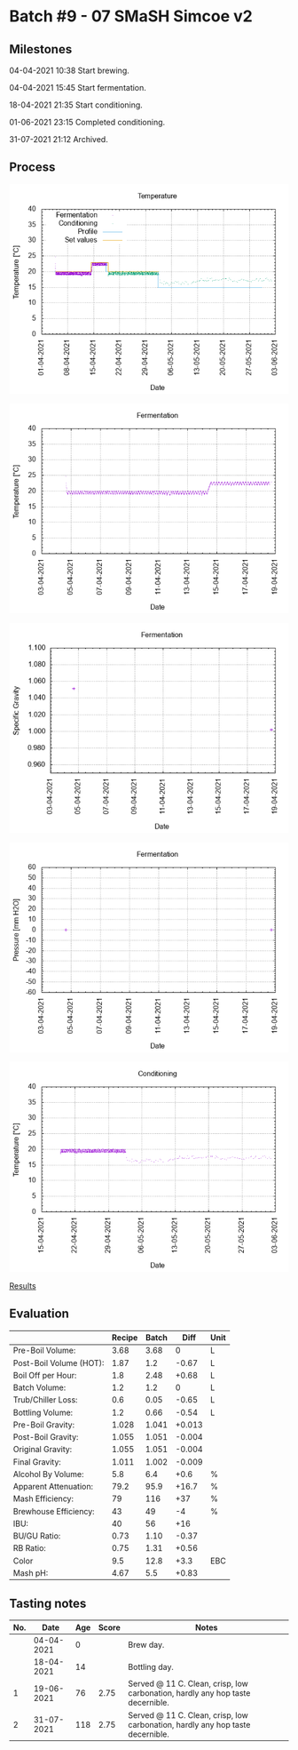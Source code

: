 # Batch #9 - 07 SMaSH Simcoe v2

## Milestones

04-04-2021 10:38 Start brewing.

04-04-2021 15:45 Start fermentation.

18-04-2021 21:35 Start conditioning.

01-06-2021 23:15 Completed conditioning.

31-07-2021 21:12 Archived.

## Process

![temperature](temperature.png)

![fermentation](fermentation.png)

![specific gravity](gravity.png)

![pressure](pressure.png)

![conditioning](conditioning.png)

[Results](./Batch_9_07_SMaSH_Simcoe_v2_results.pdf)

## Evaluation

|                         | Recipe | Batch | Diff   | Unit |
|-------------------------|--------|-------|--------|------|
| Pre-Boil Volume:        | 3.68   | 3.68  |  0     | L    |
| Post-Boil Volume (HOT): | 1.87   | 1.2   | -0.67  | L    |
| Boil Off per Hour:      | 1.8    | 2.48  | +0.68  | L    |
| Batch Volume:           | 1.2    | 1.2   |  0     | L    |
| Trub/Chiller Loss:      | 0.6    | 0.05  | -0.65  | L    |
| Bottling Volume:        | 1.2    | 0.66  | -0.54  | L    |
| Pre-Boil Gravity:       | 1.028  | 1.041 | +0.013 |      |
| Post-Boil Gravity:      | 1.055  | 1.051 | -0.004 |      |
| Original Gravity:       | 1.055  | 1.051 | -0.004 |      |
| Final Gravity:          | 1.011  | 1.002 | -0.009 |      |
| Alcohol By Volume:      | 5.8    | 6.4   | +0.6   | %    |
| Apparent Attenuation:   | 79.2   | 95.9  | +16.7  | %    |
| Mash Efficiency:        | 79     | 116   | +37    | %    |
| Brewhouse Efficiency:   | 43     | 49    | -4     | %    |
| IBU:                    | 40     | 56    | +16    |      |
| BU/GU Ratio:            | 0.73   | 1.10  | -0.37  |      |
| RB Ratio:               | 0.75   | 1.31  | +0.56  |      |
| Color                   | 9.5    | 12.8  | +3.3   | EBC  |
| Mash pH:                | 4.67   | 5.5   | +0.83  |      |

## Tasting notes

| No. | Date       | Age | Score | Notes |
|-----|------------|-----|-------|-------|
|     | 04-04-2021 |   0 |       | Brew day. |
|     | 18-04-2021 |  14 |       | Bottling day. |
|   1 | 19-06-2021 |  76 |  2.75 | Served @ 11 C. Clean, crisp, low carbonation, hardly any hop taste decernible. |
|   2 | 31-07-2021 | 118 |  2.75 | Served @ 11 C. Clean, crisp, low carbonation, hardly any hop taste decernible. |
